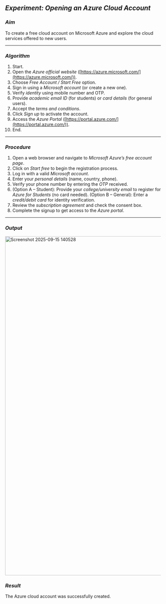## *Experiment: Opening an Azure Cloud Account*

### *Aim*

To create a free cloud account on Microsoft Azure and explore the cloud services offered to new users.

---

### *Algorithm*

1. Start.
2. Open the *Azure official website* ([https://azure.microsoft.com/](https://azure.microsoft.com/)).
3. Choose *Free Account / Start Free* option.
4. Sign in using a *Microsoft account* (or create a new one).
5. Verify *identity* using mobile number and OTP.
6. Provide *academic email ID* (for students) or *card details* (for general users).
7. Accept the *terms and conditions*.
8. Click *Sign up* to activate the account.
9. Access the *Azure Portal* ([https://portal.azure.com/](https://portal.azure.com/)).
10. End.

---

### *Procedure*

1. Open a web browser and navigate to *Microsoft Azure’s free account page*.
2. Click on *Start free* to begin the registration process.
3. Log in with a valid *Microsoft account*.
4. Enter your *personal details* (name, country, phone).
5. Verify your phone number by entering the *OTP* received.
6. (Option A – Student): Provide your *college/university email* to register for *Azure for Students* (no card needed).
   (Option B – General): Enter a *credit/debit card* for identity verification.
7. Review the *subscription agreement* and check the consent box.
8. Complete the signup to get access to the *Azure portal*.

---
### *Output*
<img width="1919" height="1096" alt="Screenshot 2025-09-15 140528" src="https://github.com/user-attachments/assets/2efc68d6-74d5-4110-9542-a4e7f74edcd7" />

### *Result*

The Azure cloud account was successfully created.
